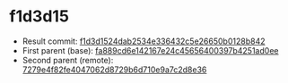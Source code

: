 # f1d3d15
- Result commit: [f1d3d1524dab2534e336432c5e26650b0128b842](https://github.com/MarlinFirmware/Marlin/commit/f1d3d1524dab2534e336432c5e26650b0128b842)
- First parent (base): [fa889cd6e142167e24c45656400397b4251ad0ee](https://github.com/MarlinFirmware/Marlin/commit/fa889cd6e142167e24c45656400397b4251ad0ee)
- Second parent (remote): [7279e4f82fe4047062d8729b6d710e9a7c2d8e36](https://github.com/MarlinFirmware/Marlin/commit/7279e4f82fe4047062d8729b6d710e9a7c2d8e36)

